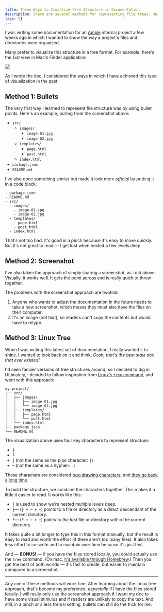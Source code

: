 ```yaml
---
title: Three Ways to Visualize File Structure in Documentation
description: There are several methods for representing file trees. Here are three, along with some quick pros and cons for each.
tags: []
---
```


I was writing some documentation for an [Ample](https://www.helloample.com/) internal project a few weeks ago in which I wanted to show the way a project's files and directories were organized.

Many prefer to visualize this structure in a tree format. For example, here's the _List_ view in Mac's Finder application:

![](/images/200413/mac-finder-list-view.png)

As I wrote the doc, I considered the ways in which I have achieved this type of visualization in the past.

## Method 1: Bullets

The very first way I learned to represent file structure was by using bullet points. Here's an example, pulling from the screenshot above:

- `src/`
  - `images/`
    - `image-01.jpg`
    - `image-02.jpg`
  - `templates/`
    - `page.html`
    - `post.html`
  - `index.html`
- `package.json`
- `README.md`

I've also done something similar but made it look more _official_ by putting it in a code block:

```
- package.json
- README.md
- src/
  - images/
    - image-01.jpg
    - image-02.jpg
  - templates/
    - page.html
    - post.html
  - index.html
```

That's not too bad. It's good in a pinch because it's easy to move quickly. But it's not great to read — I get lost when nested a few levels deep.

## Method 2: Screenshot

I've also taken the approach of simply sharing a screenshot, as I did above. Visually, it works well. It gets the point across and is really quick to throw together.

The problems with the screenshot approach are twofold:

1. Anyone who wants to adjust the documentation in the future needs to take a new screenshot, which means they must also have the files on their computer.
2. It's an image (not text), so readers can't copy the contents but would have to retype.

## Method 3: Linux Tree

When I was writing this latest set of documentation, I really wanted it to shine. I wanted to look back on it and think, _Gosh, that's the best stale doc that ever existed!_

I'd seen fancier versions of tree structures around, so I decided to dig in. Ultimately, I decided to follow inspiration from [Linux's `tree` command](http://mama.indstate.edu/users/ice/tree/), and went with this approach:

```
my-project/
├── src/
│   ├── images/
│   │   ├── image-01.jpg
│   │   └── image-02.jpg
│   ├── templates/
│   │   ├── page.html
│   │   └── post.html
│   └── index.html
├── package.json
└── README.md
```

The visualization above uses four key characters to represent structure:

- `├`
- `└`
- `│` (not the same as the pipe character: `|`)
- `─` (not the same as a hyphen: `-`)

These characters are considered [box-drawing characters](https://en.wikipedia.org/wiki/Box-drawing_character), and [they go back a long time](https://theasciicode.com.ar/extended-ascii-code/box-drawing-character-single-line-lower-left-corner-ascii-code-192.html).

To build the structure, we combine the characters together. This makes it a little it easier to read. It works like this:

- `│` is used to show we're nested multiple levels deep.
- `├──` (`├ + ─ + ─`) points to a file or directory as a direct descendant of the current directory.
- `└──` (`└ + ─ + ─`) points to _the last_ file or directory within the current directory.

It takes quite a bit longer to type this in this format manually, but the result is easy to read and worth the effort (if there aren't too many files). It also takes less effort to co-write and to maintain over time because it's just text.

And — **BONUS!** — if you have the files stored locally, you could actually _use_ the `tree` command. (On mac, [it's available through Homebrew](https://formulae.brew.sh/formula/tree).) Then you get the best of both worlds — it's fast to create, but easier to maintain compared to a screenshot.

---

Any one of these methods will work fine. After learning about the Linux tree approach, that's become my preference, _especially_ if I have the files stored locally. I will really only use the screenshot approach if I want my doc to have some visual stimulus and if readers are unlikely to copy the text. And still, in a pinch or a less formal setting, bullets can still do the trick for me.
